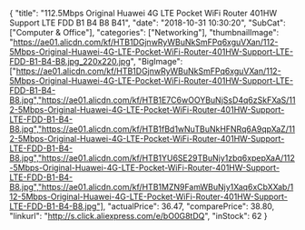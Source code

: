 {
	"title": "112.5Mbps Original Huawei 4G LTE Pocket WiFi Router 401HW Support LTE FDD B1 B4 B8 B41",
	"date": "2018-10-31 10:30:20",
	"SubCat": ["Computer & Office"],
	"categories": ["Networking"],
	"thumbnailImage": "https://ae01.alicdn.com/kf/HTB1DGjnwRyWBuNkSmFPq6xguVXan/112-5Mbps-Original-Huawei-4G-LTE-Pocket-WiFi-Router-401HW-Support-LTE-FDD-B1-B4-B8.jpg_220x220.jpg",
	"BigImage": ["https://ae01.alicdn.com/kf/HTB1DGjnwRyWBuNkSmFPq6xguVXan/112-5Mbps-Original-Huawei-4G-LTE-Pocket-WiFi-Router-401HW-Support-LTE-FDD-B1-B4-B8.jpg","https://ae01.alicdn.com/kf/HTB1E7C6wOOYBuNjSsD4q6zSkFXaS/112-5Mbps-Original-Huawei-4G-LTE-Pocket-WiFi-Router-401HW-Support-LTE-FDD-B1-B4-B8.jpg","https://ae01.alicdn.com/kf/HTB1fBd1wNuTBuNkHFNRq6A9qpXaZ/112-5Mbps-Original-Huawei-4G-LTE-Pocket-WiFi-Router-401HW-Support-LTE-FDD-B1-B4-B8.jpg","https://ae01.alicdn.com/kf/HTB1YU6SE29TBuNjy1zbq6xpepXaA/112-5Mbps-Original-Huawei-4G-LTE-Pocket-WiFi-Router-401HW-Support-LTE-FDD-B1-B4-B8.jpg","https://ae01.alicdn.com/kf/HTB1MZN9FamWBuNjy1Xaq6xCbXXab/112-5Mbps-Original-Huawei-4G-LTE-Pocket-WiFi-Router-401HW-Support-LTE-FDD-B1-B4-B8.jpg"],
	"actualPrice": 36.47,
	"comparePrice": 38.80,
	"linkurl": "http://s.click.aliexpress.com/e/bO0G8tDQ",
	"inStock": 62
}

